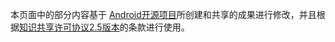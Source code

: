 本页面中的部分内容基于 [Android开源项目](http://code.google.com/policies.html)所创建和共享的成果进行修改，并且根据[知识共享许可协议2.5版本](http://creativecommons.org/licenses/by/2.5/)的条款进行使用。